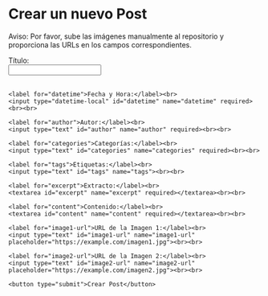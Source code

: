 <h1>Crear un nuevo Post</h1>
<p>Aviso: Por favor, sube las imágenes manualmente al repositorio y proporciona las URLs en los campos correspondientes.</p>
<form action="/submit-post" method="POST">
    <label for="title">Título:</label><br>
    <input type="text" id="title" name="title" required><br><br>

    <label for="datetime">Fecha y Hora:</label><br>
    <input type="datetime-local" id="datetime" name="datetime" required><br><br>

    <label for="author">Autor:</label><br>
    <input type="text" id="author" name="author" required><br><br>

    <label for="categories">Categorías:</label><br>
    <input type="text" id="categories" name="categories" required><br><br>

    <label for="tags">Etiquetas:</label><br>
    <input type="text" id="tags" name="tags"><br><br>

    <label for="excerpt">Extracto:</label><br>
    <textarea id="excerpt" name="excerpt" required></textarea><br><br>

    <label for="content">Contenido:</label><br>
    <textarea id="content" name="content" required></textarea><br><br>

    <label for="image1-url">URL de la Imagen 1:</label><br>
    <input type="text" id="image1-url" name="image1-url" placeholder="https://example.com/imagen1.jpg"><br><br>

    <label for="image2-url">URL de la Imagen 2:</label><br>
    <input type="text" id="image2-url" name="image2-url" placeholder="https://example.com/imagen2.jpg"><br><br>

    <button type="submit">Crear Post</button>
</form>

<script>
  document.addEventListener('DOMContentLoaded', (event) => {
    const dateInput = document.getElementById('datetime');
    const now = new Date();
    const year = now.getFullYear();
    const month = String(now.getMonth() + 1).padStart(2, '0');
    const day = String(now.getDate()).padStart(2, '0');
    const hours = String(now.getHours()).padStart(2, '0');
    const minutes = String(now.getMinutes()).padStart(2, '0');
    const datetime = `${year}-${month}-${day}T${hours}:${minutes}`;
    dateInput.value = datetime;
  });
</script>
